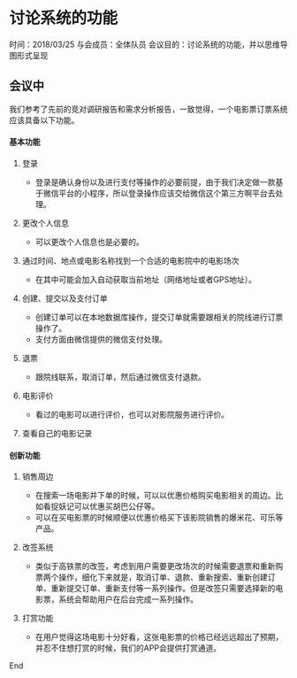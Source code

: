 # 讨论系统的功能

时间：2018/03/25
与会成员：全体队员
会议目的：讨论系统的功能，并以思维导图形式呈现

## 会议中

我们参考了先前的竞对调研报告和需求分析报告，一致觉得，一个电影票订票系统应该具备以下功能。

#### 基本功能
1. 登录
	- 登录是确认身份以及进行支付等操作的必要前提，由于我们决定做一款基于微信平台的小程序，所以登录操作应该交给微信这个第三方啊平台去处理。

2. 更改个人信息
	- 可以更改个人信息也是必要的。

3. 通过时间、地点或电影名称找到一个合适的电影院中的电影场次
	- 在其中可能会加入自动获取当前地址（网络地址或者GPS地址）。

4. 创建、提交以及支付订单
	- 创建订单可以在本地数据库操作，提交订单就需要跟相关的院线进行订票操作了。
	- 支付方面由微信提供的微信支付处理。

5. 退票
	- 跟院线联系，取消订单，然后通过微信支付退款。

6. 电影评价
	- 看过的电影可以进行评价，也可以对影院服务进行评价。

7. 查看自己的电影记录

#### 创新功能
1. 销售周边
	- 在搜索一场电影并下单的时候，可以以优惠价格购买电影相关的周边。比如看捉妖记可以优惠买胡巴公仔等。
	- 可以在买电影票的时候顺便以优惠价格买下该影院销售的爆米花、可乐等产品。

2. 改签系统
	- 类似于高铁票的改签，考虑到用户需要更改场次的时候需要退票和重新购票两个操作，细化下来就是，取消订单、退款、重新搜索、重新创建订单、重新提交订单、重新支付等一系列操作。但是改签只需要选择新的电影票，系统会帮助用户在后台完成一系列操作。

3. 打赏功能
	- 在用户觉得这场电影十分好看，这张电影票的价格已经远远超出了预期，并忍不住想打赏的时候，我们的APP会提供打赏通道。

End